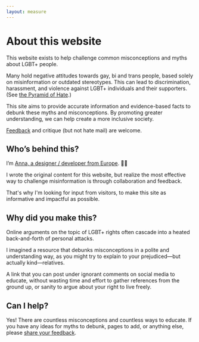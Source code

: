 ```yaml
---
layout: measure
---
```


# About this website

This website exists to help challenge common misconceptions and myths about LGBT+ people.

Many hold negative attitudes towards gay, bi and trans people, based solely on misinformation or outdated stereotypes. This can lead to discrimination, harassment, and violence against LGBT+ individuals and their supporters. (See [the Pyramid of Hate](https://www.adl.org/sites/default/files/documents/pyramid-of-hate.pdf).)

This site aims to provide accurate information and evidence-based facts to debunk these myths and misconceptions. By promoting greater understanding, we can help create a more inclusive society.

[Feedback](#) and critique (but not hate mail) are welcome.


## Who’s behind this?

I’m [Anna, a designer / developer from Europe](https://annafilou.com). 👋🏻 

I wrote the original content for this website, but realize the most effective way to challenge misinformation is through collaboration and feedback. 

That's why I'm looking for input from visitors, to make this site as informative and impactful as possible.

## Why did you make this?

Online arguments on the topic of LGBT+ rights often cascade into a heated back-and-forth of personal attacks. 

I imagined a resource that debunks misconceptions in a polite and understanding way, as you might try to explain to your prejudiced—but actually kind—relatives.

A link that you can post under ignorant comments on social media to educate, without wasting time and effort to gather references from the ground up, or sanity to argue about your right to live freely.

## Can I help?

Yes! There are countless misconceptions and countless ways to educate. If you have any ideas for myths to debunk, pages to add, or anything else, please [share your feedback]().